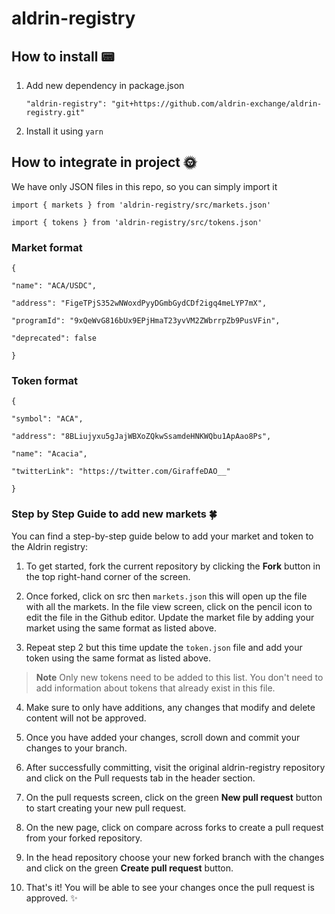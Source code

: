 # aldrin-registry

## How to install 📟

1. Add new dependency in package.json

    `"aldrin-registry": "git+https://github.com/aldrin-exchange/aldrin-registry.git"`

2. Install it using `yarn`


## How to integrate in project 🌞

We have only JSON files in this repo, so you can simply import it 

`import { markets } from 'aldrin-registry/src/markets.json'`

`import { tokens } from 'aldrin-registry/src/tokens.json'`


### Market format 

    {
    
    "name": "ACA/USDC",
    
    "address": "FigeTPjS352wNWoxdPyyDGmbGydCDf2igq4meLYP7mX",
    
    "programId": "9xQeWvG816bUx9EPjHmaT23yvVM2ZWbrrpZb9PusVFin",
    
    "deprecated": false
    
    }


### Token format 

    {
    
    "symbol": "ACA",
    
    "address": "8BLiujyxu5gJajWBXoZQkwSsamdeHNKWQbu1ApAao8Ps",
    
    "name": "Acacia",
    
    "twitterLink": "https://twitter.com/GiraffeDAO__"
    
    }


### Step by Step Guide to add new markets 🍀
You can find a step-by-step guide below to add your market and token to the Aldrin registry:

1. To get started, fork the current repository by clicking the **Fork** button in the top right-hand corner of the screen.

2. Once forked, click on src then `markets.json` this will open up the file with all the markets. In the file view screen, click on the pencil icon to edit the file in the Github editor. Update the market file by adding your market using the same format as listed above.

3. Repeat step 2 but this time update the `token.json` file and add your token using the same format as listed above.

> **Note**
> Only new tokens need to be added to this list.
> You don't need to add information about tokens that already exist in this file.


4. Make sure to only have additions, any changes that modify and delete content will not be approved.

5. Once you have added your changes, scroll down and commit your changes to your branch.

6. After successfully committing, visit the original aldrin-registry repository and click on the Pull requests tab in the header section.

7. On the pull requests screen, click on the green **New pull request** button to start creating your new pull request.

8. On the new page, click on compare across forks to create a pull request from your forked repository.

9. In the head repository choose your new forked branch with the changes and click on the green **Create pull request** button.

10. That's it! You will be able to see your changes once the pull request is approved. ✨
